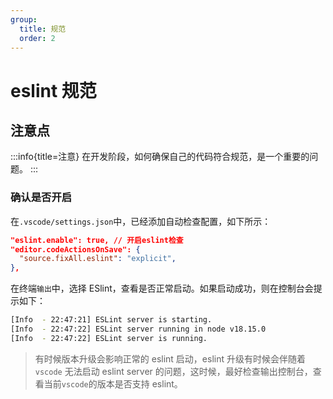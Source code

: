 ```yaml
---
group:
  title: 规范
  order: 2
---
```


# eslint 规范

## 注意点

:::info{title=注意}
在开发阶段，如何确保自己的代码符合规范，是一个重要的问题。
:::

### 确认是否开启

在`.vscode/settings.json`中，已经添加自动检查配置，如下所示：

```json
"eslint.enable": true, // 开启eslint检查
"editor.codeActionsOnSave": {
  "source.fixAll.eslint": "explicit",
},
```

在终端`输出`中，选择 ESlint，查看是否正常启动。如果启动成功，则在控制台会提示如下：

```bash
[Info  - 22:47:21] ESLint server is starting.
[Info  - 22:47:22] ESLint server running in node v18.15.0
[Info  - 22:47:22] ESLint server is running.
```

> 有时候版本升级会影响正常的 eslint 启动，eslint 升级有时候会伴随着 `vscode` 无法启动 eslint server 的问题，这时候，最好检查输出控制台，查看当前`vscode`的版本是否支持 eslint。
